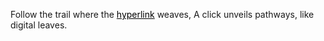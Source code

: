 Follow the trail where the <a href="https://docs.google.com/document/d/1QgXIqQSfBbQAEgELY6ksdFOWo77g7a4D-sPG9jiUJbs/edit?usp=sharing" style="color:black;">hyperlink</a> weaves,
A click unveils pathways, like digital leaves.
